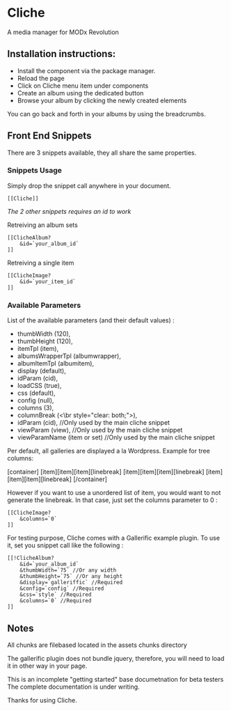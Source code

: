# Cliche #

A media manager for MODx Revolution

## Installation instructions: ##

- Install the component via the package manager.
- Reload the page
- Click on Cliche menu item under components
- Create an album using the dedicated button
- Browse your album by clicking the newly created elements

You can go back and forth in your albums by using the breadcrumbs.

## Front End Snippets ##

There are 3 snippets available, they all share the same properties.

### Snippets Usage ###

Simply drop the snippet call anywhere in your document.

```
[[Cliche]]
```

*The 2 other snippets requires an id to work*

Retreiving an album sets
```
[[ClicheAlbum? 
    &id=`your_album_id`
]]
```

Retreiving a single item
```
[[ClicheImage? 
    &id=`your_item_id`
]]
```

### Available Parameters ###

List of the available parameters (and their default values) :

- thumbWidth (120),
- thumbHeight (120),			
- itemTpl (item),
- albumsWrapperTpl (albumwrapper),
- albumItemTpl (albumitem),
- display (default),	
- idParam (cid),
- loadCSS (true),
- css (default),
- config (null),
- columns (3),
- columnBreak (<\br style="clear: both;">),
- idParam (cid), //Only used by the main cliche snippet
- viewParam (view), //Only used by the main cliche snippet
- viewParamName (item or set) //Only used by the main cliche snippet

Per default, all galleries are displayed a la Wordpress.
Example for tree columns:

[container]
[item][item][item][linebreak]
[item][item][item][linebreak]
[item][item][item][linebreak]
[/container]

However if you want to use a unordered list of item, you would want to not generate the linebreak.
In that case, just set the columns parameter to 0 :

```
[[ClicheImage? 
    &columns=`0`
]]
```

For testing purpose, Cliche comes with a Gallerific example plugin.
To use it, set you snippet call like the following :

```
[[!ClicheAlbum?
	&id=`your_album_id`
	&thumbWidth=`75` //Or any width
	&thumbHeight=`75` //Or any height
	&display=`galleriffic` //Required
	&config=`config` //Required
	&css=`style` //Required
	&columns=`0` //Required
]]
```

## Notes ##

All chunks are filebased located in the assets chunks directory

The gallerific plugin does not bundle jquery, therefore, you will need to load it in other way in your page.

This is an incomplete "getting started" base documetnation for beta testers
The complete documentation is under writing.

Thanks for using Cliche.